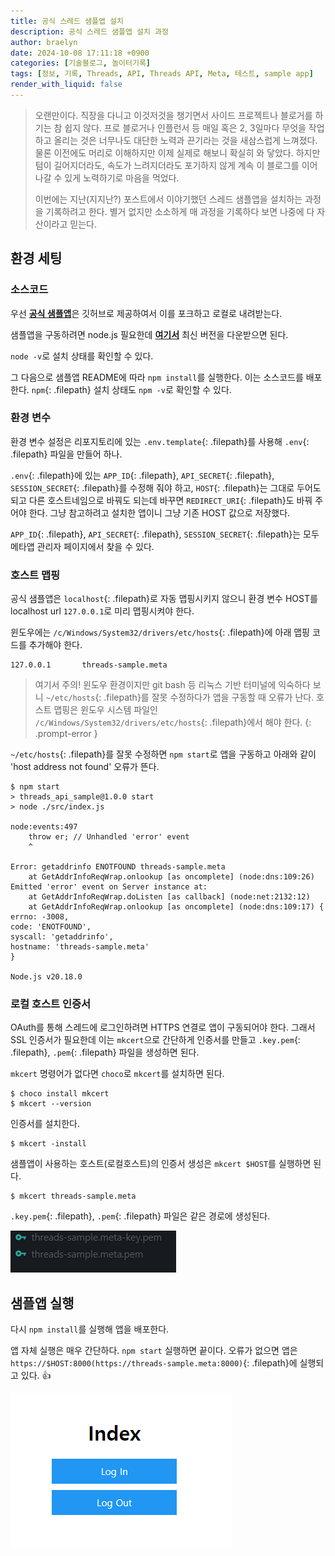 ```yaml
---
title: 공식 스레드 샘플앱 설치
description: 공식 스레드 샘플앱 설치 과정
author: braelyn
date: 2024-10-08 17:11:18 +0900
categories: [기술블로그, 놀이터기록]
tags: [정보, 기록, Threads, API, Threads API, Meta, 테스트, sample app]
render_with_liquid: false
---
```


> 오랜만이다. 직장을 다니고 이것저것을 챙기면서 사이드 프로젝트나 블로거를 하기는 참 쉽지 않다. 프로 블로거나 인플런서 등 매일 혹은 2, 3일마다 무엇을 작업하고 올리는 것은 너무나도 대단한 노력과 끈기라는 것을 새삼스럽게 느껴졌다. 물론 이전에도 머리로 이해하지만 이제 실제로 해보니 확실히 와 닿았다. 하지만 텀이 길어지더라도, 속도가 느려지더라도 포기하지 않게 계속 이 블로그를 이어나갈 수 있게 노력하기로 마음을 먹었다.
>
> 이번에는 지난(지지난?) 포스트에서 이야기했던 스레드 샘플앱을 설치하는 과정을 기록하려고 한다. 별거 없지만 소소하게 매 과정을 기록하다 보면 나중에 다 자산이라고 믿는다.

## 환경 세팅

### 소스코드

우선 [**공식 샘플앱**](https://github.com/fbsamples/threads_api)은 깃허브로 제공하여서 이를 포크하고 로컬로 내려받는다.

샘플앱을 구동하려면 node.js 필요한데 [**여기서**](https://nodejs.org/en/download/package-manager) 최신 버전을 다운받으면 된다.

`node -v`로 설치 상태를 확인할 수 있다.

그 다음으로 샘플앱 README에 따라 `npm install`를 실행한다. 이는 소스코드를 배포한다. `npm`{: .filepath} 설치 상태도 `npm -v`로 확인할 수 있다.

### 환경 변수

환경 변수 설정은 리포지토리에 있는 `.env.template`{: .filepath}를 사용해 `.env`{: .filepath} 파일을 만들어 하나.

`.env`{: .filepath}에 있는 `APP_ID`{: .filepath}, `API_SECRET`{: .filepath}, `SESSION_SECRET`{: .filepath}를 수정해 줘야 하고, `HOST`{: .filepath}는 그대로 두어도 되고 다른 호스트네임으로 바꿔도 되는데 바꾸면 `REDIRECT_URI`{: .filepath}도 바꿔 주어야 한다. 그냥 참고하려고 설치한 앱이니 그냥 기존 HOST 값으로 저장했다.

`APP_ID`{: .filepath}, `API_SECRET`{: .filepath}, `SESSION_SECRET`{: .filepath}는 모두 메타앱 관리자 페이지에서 찾을 수 있다.

### 호스트 맵핑

공식 샘플앱은 `localhost`{: .filepath}로 자동 맵핑시키지 않으니 환경 변수 HOST를 localhost url `127.0.0.1`로 미리 맵핑시켜야 한다.

윈도우에는 `/c/Windows/System32/drivers/etc/hosts`{: .filepath}에 아래 맵핑 코드를 추가해야 한다.

```shell
127.0.0.1       threads-sample.meta
```

> 여기서 주의! 윈도우 환경이지만 git bash 등 리눅스 기반 터미널에 익숙하다 보니 `~/etc/hosts`{: .filepath}를 잘못 수정하다가 앱을 구동할 때 오류가 난다. 호스트 맵핑은 윈도우 시스템 파일인 `/c/Windows/System32/drivers/etc/hosts`{: .filepath}에서 해야 한다. 
{: .prompt-error }

`~/etc/hosts`{: .filepath}를 잘못 수정하면 `npm start`로 앱을 구동하고 아래와 같이 'host address not found' 오류가 뜬다.

```shell
$ npm start
> threads_api_sample@1.0.0 start
> node ./src/index.js

node:events:497
    throw er; // Unhandled 'error' event
    ^

Error: getaddrinfo ENOTFOUND threads-sample.meta
    at GetAddrInfoReqWrap.onlookup [as oncomplete] (node:dns:109:26)
Emitted 'error' event on Server instance at:
    at GetAddrInfoReqWrap.doListen [as callback] (node:net:2132:12)
    at GetAddrInfoReqWrap.onlookup [as oncomplete] (node:dns:109:17) {
errno: -3008,
code: 'ENOTFOUND',
syscall: 'getaddrinfo',
hostname: 'threads-sample.meta'
}

Node.js v20.18.0
```

### 로컬 호스트 인증서

OAuth를 통해 스레드에 로그인하려면 HTTPS 연결로 앱이 구동되어야 한다. 그래서 SSL 인증서가 필요한데 이는 `mkcert`으로 간단하게 인증서를 만들고 `.key.pem`{: .filepath}, `.pem`{: .filepath} 파일을 생성하면 된다.

`mkcert` 명령어가 없다면 `choco`로 `mkcert`를 설치하면 된다.

```shell
$ choco install mkcert
$ mkcert --version
```

인증서를 설치한다.

```shell
$ mkcert -install
```

샘플앱이 사용하는 호스트(로컬호스트)의 인증서 생성은 `mkcert $HOST`를 실행하면 된다. 

```shell
$ mkcert threads-sample.meta
```

`.key.pem`{: .filepath}, `.pem`{: .filepath} 파일은 같은 경로에 생성된다.

![img-description](/assets/img/post_241008/1.png)

## 샘플앱 실행

다시 `npm install`를 실행해 앱을 배포한다.

앱 자체 실행은 매우 간단하다. `npm start` 실행하면 끝이다. 오류가 없으면 앱은 `https://$HOST:8000(https://threads-sample.meta:8000)`{: .filepath}에 실행되고 있다. 👍

![img-description](/assets/img/post_241008/2.png)

